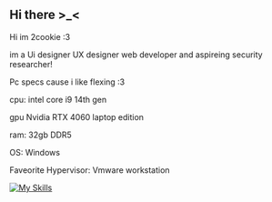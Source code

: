 ## Hi there >_<

Hi im 2cookie :3 

im a Ui designer UX designer web developer and aspireing security researcher!

Pc specs cause i like flexing :3 

cpu: intel core i9 14th gen

gpu Nvidia RTX 4060 laptop edition

ram: 32gb DDR5

OS: Windows

Faveorite Hypervisor: Vmware workstation

[![My Skills](https://skillicons.dev/icons?i=cloudflare,windows,nodejs,figma,php,powershell,unity,robloxstudio,xd,vscode,visualstudio,wordpress&theme=light)](https://skillicons.dev)
